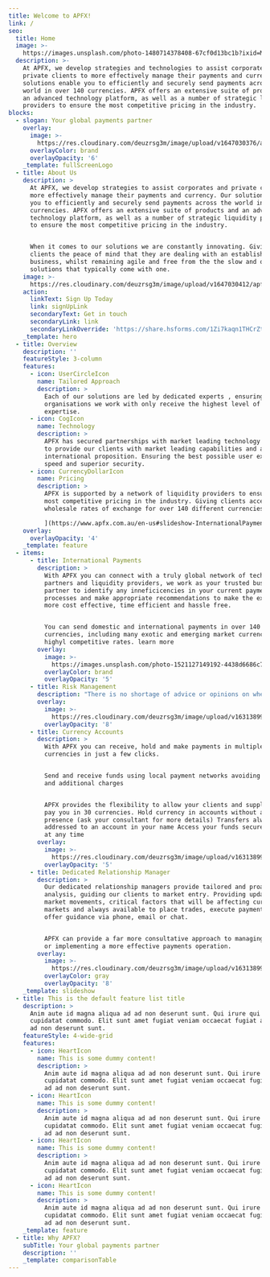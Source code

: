```yaml
---
title: Welcome to APFX!
link: /
seo:
  title: Home
  image: >-
    https://images.unsplash.com/photo-1480714378408-67cf0d13bc1b?ixid=MnwxMjA3fDB8MHxwaG90by1wYWdlfHx8fGVufDB8fHx8&ixlib=rb-1.2.1&auto=format&fit=crop&w=3150&q=80
  description: >-
    At APFX, we develop strategies and technologies to assist corporates and
    private clients to more effectively manage their payments and currency. Our
    solutions enable you to efficiently and securely send payments across the
    world in over 140 currencies. APFX offers an extensive suite of products and
    an advanced technology platform, as well as a number of strategic liquidity
    providers to ensure the most competitive pricing in the industry.
blocks:
  - slogan: Your global payments partner
    overlay:
      image: >-
        https://res.cloudinary.com/deuzrsg3m/image/upload/v1647030376/apfx/photo-1480714378408-67cf0d13bc1b_jqbwuc.jpg
      overlayColor: brand
      overlayOpacity: '6'
    _template: fullScreenLogo
  - title: About Us
    description: >
      At APFX, we develop strategies to assist corporates and private clients to
      more effectively manage their payments and currency. Our solutions enable
      you to efficiently and securely send payments across the world in over 140
      currencies. APFX offers an extensive suite of products and an advanced
      technology platform, as well as a number of strategic liquidity providers
      to ensure the most competitive pricing in the industry.


      When it comes to our solutions we are constantly innovating. Giving
      clients the peace of mind that they are dealing with an established
      business, whilst remaining agile and free from the the slow and outdated
      solutions that typically come with one.
    image: >-
      https://res.cloudinary.com/deuzrsg3m/image/upload/v1647030412/apfx/photo-1454165804606-c3d57bc86b40_b3bv49.jpg
    action:
      linkText: Sign Up Today
      link: signUpLink
      secondaryText: Get in touch
      secondaryLink: link
      secondaryLinkOverride: 'https://share.hsforms.com/1Zi7kaqn1THCrZt6hdDaGng5kdde'
    _template: hero
  - title: Overview
    description: ''
    featureStyle: 3-column
    features:
      - icon: UserCircleIcon
        name: Tailored Approach
        description: >
          Each of our solutions are led by dedicated experts , ensuring the
          organisations we work with only receive the highest level of
          expertise.
      - icon: CogIcon
        name: Technology
        description: >
          APFX has secured partnerships with market leading technology vendors
          to provide our clients with market leading capabilities and a truly
          international proposition. Ensuring the best possible user experience,
          speed and superior security.
      - icon: CurrencyDollarIcon
        name: Pricing
        description: >
          APFX is supported by a network of liquidity providers to ensure the
          most competitive pricing in the industry. Giving clients access to
          wholesale rates of exchange for over 140 different currencies.[

          ](https://www.apfx.com.au/en-us#slideshow-InternationalPayments-0)
    overlay:
      overlayOpacity: '4'
    _template: feature
  - items:
      - title: International Payments
        description: >
          With APFX you can connect with a truly global network of technology
          partners and liquidity providers, we work as your trusted business
          partner to identify any inneficicencies in your current paymebnts
          processes and make appropriate recommendations to make the experience
          more cost effective, time efficient and hassle free.


          You can send domestic and international payments in over 140
          currencies, including many exotic and emerging market currencies at
          highyl competitive rates. learn more
        overlay:
          image: >-
            https://images.unsplash.com/photo-1521127149192-4438d6686c74?ixid=MnwxMjA3fDB8MHxwaG90by1wYWdlfHx8fGVufDB8fHx8&ixlib=rb-1.2.1&auto=format&fit=crop&w=2817&q=80
          overlayColor: brand
          overlayOpacity: '5'
      - title: Risk Management
        description: "There is no shortage of advice or opinions on where exchange rates are going.\_ However, for those responsible for deciding how to manage their currency exposures it has never been more important to be pro-active in making informed decisions. The fact remains that nobody can reliably predict the currency market but despite this, currency purchasing decisions are still frequently based on a ‘best guess’ and therefore companies remain vulnerable to currency risk.\n\nAt APFX, we look to mitigate the problem of unpredictable exchange rates by developing strategies tailored to your business circumstances and in doing so, give you greater control over the impact exchange rate volatility has on your bottom line. learn more\n"
        overlay:
          image: >-
            https://res.cloudinary.com/deuzrsg3m/image/upload/v1631389942/apfx/opera-house-2_ncjsad.jpg
          overlayOpacity: '8'
      - title: Currency Accounts
        description: >
          With APFX you can receive, hold and make payments in multiple
          currencies in just a few clicks.


          Send and receive funds using local payment networks avoiding delays
          and additional charges


          APFX provides the flexibility to allow your clients and suppliers to
          pay you in 30 currencies. Hold currency in accounts without a local
          presence (ask your consultant for more details) Transfers always
          addressed to an account in your name Access your funds securely online
          at any time
        overlay:
          image: >-
            https://res.cloudinary.com/deuzrsg3m/image/upload/v1631389952/apfx/christopher-burns-D-fpL7F_MEI-unsplash_gvr4aj.jpg
          overlayOpacity: '5'
      - title: Dedicated Relationship Manager
        description: >
          Our dedicated relationship managers provide tailored and proactive
          analysis, guiding our clients to market entry. Providing updates on
          market movements, critical factors that will be affecting currency
          markets and always available to place trades, execute payments and
          offer guidance via phone, email or chat.


          APFX can provide a far more consultative approach to managing FX risk
          or implementing a more effective payments operation.
        overlay:
          image: >-
            https://res.cloudinary.com/deuzrsg3m/image/upload/v1631389967/apfx/kevin-bosc-oeqBJZd1GWY-unsplash_rtuyot.jpg
          overlayColor: gray
          overlayOpacity: '8'
    _template: slideshow
  - title: This is the default feature list title
    description: >
      Anim aute id magna aliqua ad ad non deserunt sunt. Qui irure qui lorem
      cupidatat commodo. Elit sunt amet fugiat veniam occaecat fugiat aliqua ad
      ad non deserunt sunt.
    featureStyle: 4-wide-grid
    features:
      - icon: HeartIcon
        name: This is some dummy content!
        description: >
          Anim aute id magna aliqua ad ad non deserunt sunt. Qui irure qui lorem
          cupidatat commodo. Elit sunt amet fugiat veniam occaecat fugiat aliqua
          ad ad non deserunt sunt.
      - icon: HeartIcon
        name: This is some dummy content!
        description: >
          Anim aute id magna aliqua ad ad non deserunt sunt. Qui irure qui lorem
          cupidatat commodo. Elit sunt amet fugiat veniam occaecat fugiat aliqua
          ad ad non deserunt sunt.
      - icon: HeartIcon
        name: This is some dummy content!
        description: >
          Anim aute id magna aliqua ad ad non deserunt sunt. Qui irure qui lorem
          cupidatat commodo. Elit sunt amet fugiat veniam occaecat fugiat aliqua
          ad ad non deserunt sunt.
      - icon: HeartIcon
        name: This is some dummy content!
        description: >
          Anim aute id magna aliqua ad ad non deserunt sunt. Qui irure qui lorem
          cupidatat commodo. Elit sunt amet fugiat veniam occaecat fugiat aliqua
          ad ad non deserunt sunt.
    _template: feature
  - title: Why APFX?
    subTitle: Your global payments partner
    description: ''
    _template: comparisonTable
---
```


